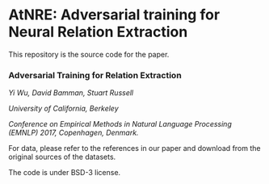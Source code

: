 # AtNRE: Adversarial training for Neural Relation Extraction

This repository is the source code for the paper.

### Adversarial Training for Relation Extraction

*Yi Wu, David Bamman, Stuart Russell*

*University of California, Berkeley*

*Conference on Empirical Methods in Natural Language Processing (EMNLP) 2017, Copenhagen, Denmark.*

For data, please refer to the references in our paper and download from the original sources of the datasets.

The code is under BSD-3 license.
